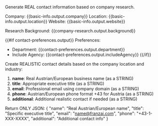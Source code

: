 Generate REAL contact information based on company research.

Company: {{basic-info.output.company}}
Location: {{basic-info.output.location}}
Website: {{basic-info.output.website}}

Research Background:
{{company-research.output.background}}

{{#if contact-preferences.output}}
Preferences:
- Department: {{contact-preferences.output.department}}
- Include Agency: {{contact-preferences.output.includeAgency}}
{{/if}}

Create REALISTIC contact details based on the company location and industry:
1. **name**: Real Austrian/European business name (as a STRING)
2. **title**: Appropriate executive title (as a STRING) 
3. **email**: Professional email using company domain (as a STRING)
4. **phone**: Austrian/European phone format +43 for Austria (as a STRING)
5. **additional**: Additional realistic contact if needed (as a STRING)

Return ONLY JSON:
{
  "name": "Real Austrian/European name",
  "title": "Specific executive title",
  "email": "name@franzai.com",
  "phone": "+43-1-XXX-XXXX",
  "additional": "Additional contact info"
} 